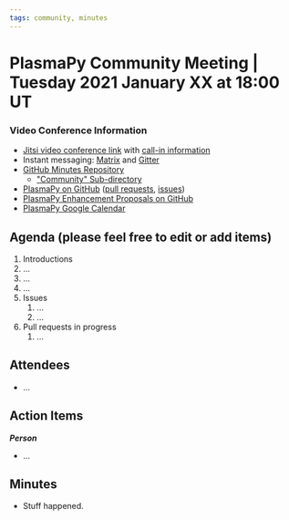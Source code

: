 ```yaml
---
tags: community, minutes
---
```


# PlasmaPy Community Meeting | Tuesday 2021 January XX at 18:00 UT

### Video Conference Information
* [Jitsi video conference link](https://meet.jit.si/plasmapy) with [call-in information](https://meet.jit.si/static/dialInInfo.html?room=plasmapy) 
* Instant messaging: [Matrix](https://app.element.io/#/room/#plasmapy:openastronomy.org) and [Gitter](https://gitter.im/PlasmaPy/Lobby)
* [GitHub Minutes Repository](https://github.com/PlasmaPy/plasmapy-project/tree/master/minutes)
    * ["Community" Sub-directory](https://github.com/PlasmaPy/plasmapy-project/tree/master/minutes/_community)
* [PlasmaPy on GitHub](https://github.com/PlasmaPy/plasmapy) ([pull requests](https://github.com/PlasmaPy/plasmapy/pulls), [issues](https://github.com/PlasmaPy/plasmapy/issues))
* [PlasmaPy Enhancement Proposals on GitHub](https://github.com/PlasmaPy/PlasmaPy-PLEPs) 
* [PlasmaPy Google Calendar](https://calendar.google.com/calendar?cid=bzVsb3ZkcW0zaWxsam00ZTlrMDd2cmw5bWdAZ3JvdXAuY2FsZW5kYXIuZ29vZ2xlLmNvbQ)

## Agenda (please feel free to edit or add items)

1. Introductions
2. ...
3. ...
4. ...
5. Issues
    1. ...
    2. ...
6. Pull requests in progress 
    1. ...
    
## Attendees

* ...

## Action Items

***Person***
* ...

## Minutes

* Stuff happened.
